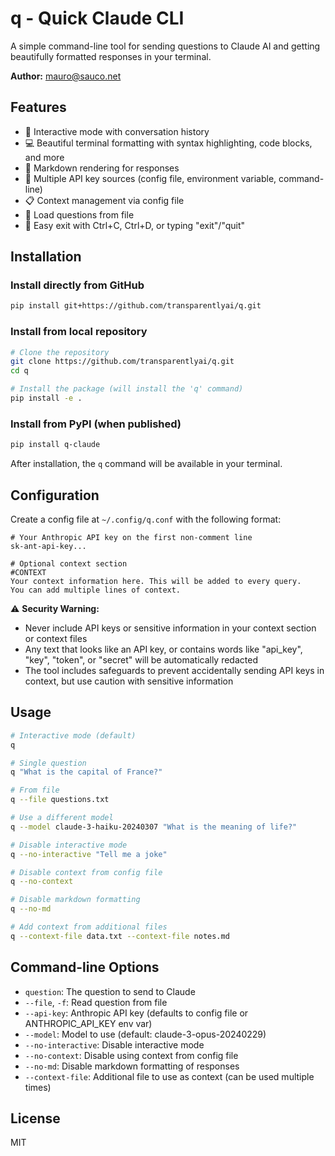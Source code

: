 # q - Quick Claude CLI

A simple command-line tool for sending questions to Claude AI and getting beautifully formatted responses in your terminal.

**Author:** [mauro@sauco.net](mailto:mauro@sauco.net)

## Features

- 🌟 Interactive mode with conversation history
- 💻 Beautiful terminal formatting with syntax highlighting, code blocks, and more
- 📃 Markdown rendering for responses
- 🔐 Multiple API key sources (config file, environment variable, command-line)
- 📋 Context management via config file
- 💾 Load questions from file
- 🚪 Easy exit with Ctrl+C, Ctrl+D, or typing "exit"/"quit"

## Installation

### Install directly from GitHub

```bash
pip install git+https://github.com/transparentlyai/q.git
```

### Install from local repository

```bash
# Clone the repository
git clone https://github.com/transparentlyai/q.git
cd q

# Install the package (will install the 'q' command)
pip install -e .
```

### Install from PyPI (when published)

```bash
pip install q-claude
```

After installation, the `q` command will be available in your terminal.

## Configuration

Create a config file at `~/.config/q.conf` with the following format:

```
# Your Anthropic API key on the first non-comment line
sk-ant-api-key...

# Optional context section
#CONTEXT
Your context information here. This will be added to every query.
You can add multiple lines of context.
```

⚠️ **Security Warning:** 
- Never include API keys or sensitive information in your context section or context files
- Any text that looks like an API key, or contains words like "api_key", "key", "token", or "secret" will be automatically redacted
- The tool includes safeguards to prevent accidentally sending API keys in context, but use caution with sensitive information

## Usage

```bash
# Interactive mode (default)
q

# Single question
q "What is the capital of France?"

# From file
q --file questions.txt

# Use a different model
q --model claude-3-haiku-20240307 "What is the meaning of life?"

# Disable interactive mode
q --no-interactive "Tell me a joke"

# Disable context from config file
q --no-context

# Disable markdown formatting
q --no-md

# Add context from additional files
q --context-file data.txt --context-file notes.md
```

## Command-line Options

- `question`: The question to send to Claude
- `--file`, `-f`: Read question from file
- `--api-key`: Anthropic API key (defaults to config file or ANTHROPIC_API_KEY env var)
- `--model`: Model to use (default: claude-3-opus-20240229)
- `--no-interactive`: Disable interactive mode
- `--no-context`: Disable using context from config file
- `--no-md`: Disable markdown formatting of responses
- `--context-file`: Additional file to use as context (can be used multiple times)

## License

MIT
